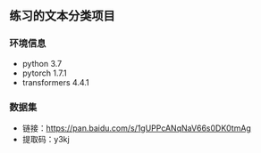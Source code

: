 ## 练习的文本分类项目
### 环境信息
- python 3.7
- pytorch 1.7.1
- transformers 4.4.1

### 数据集
- 链接：https://pan.baidu.com/s/1gUPPcANqNaV66s0DK0tmAg
- 提取码：y3kj